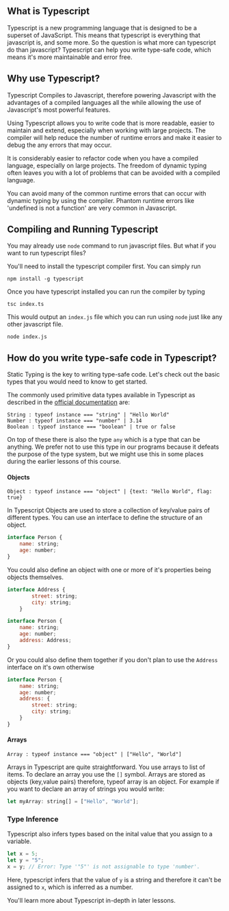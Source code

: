 ## What is Typescript

Typescript is a new programming language that is designed to be a superset of JavaScript. This means that typescript is everything that javascript is, and some more. So the question is what more can typescript do than javascript? Typescript can help you write type-safe code, which means it's more maintainable and error free.

## Why use Typescript?

Typescript Compiles to Javascript, therefore powering Javascript with the advantages of a compiled languages all the while allowing the use of Javascript's most powerful features.

Using Typescript allows you to write code that is more readable, easier to maintain and extend, especially when working with large projects. The compiler will help reduce the number of runtime errors and make it easier to debug the any errors that may occur.

It is considerably easier to refactor code when you have a compiled language, especially on large projects. The freedom of dynamic typing often leaves you with a lot of problems that can be avoided with a compiled language. 

You can avoid many of the common runtime errors that can occur with dynamic typing by using the compiler. Phantom runtime errors like 'undefined is not a function' are very common in Javascript.

## Compiling and Running Typescript

You may already use `node` command to run javascript files. But what if you want to run typescript files?

You'll need to install the typescript compiler first. You can simply run 

```
npm install -g typescript
```

Once you have typescript installed you can run the compiler by typing

```
tsc index.ts
```

This would output an `index.js` file which you can run using `node` just like any other javascript file.

```
node index.js
```
## How do you write type-safe code in Typescript?

Static Typing is the key to writing type-safe code. Let's check out the basic types that you would need to know to get started. 

The commonly used primitive data types available in Typescript as described in the [official documentation](https://www.typescriptlang.org/docs/handbook/2/everyday-types.html#the-primitives-string-number-and-boolean) are:

    String : typeof instance === "string" | "Hello World"
    Number : typeof instance === "number" | 3.14
    Boolean : typeof instance === "boolean" | true or false

On top of these there is also the type `any` which is a type that can be anything. We prefer not to use this type in our programs because it defeats the purpose of the type system, but we might use this in some places during the earlier lessons of this course.


#### Objects

    Object : typeof instance === "object" | {text: "Hello World", flag: true}

In Typescript Objects are used to store a collection of key/value pairs of different types. You can use an interface to define the structure of an object.

```js
interface Person {
    name: string;
    age: number;
}
```

You could also define an object with one or more of it's properties being objects themselves.

```js
interface Address {
        street: string;
        city: string;
    }

interface Person {
    name: string;
    age: number;
    address: Address;
}
```
Or you could also define them together if you don't plan to use the `Address` interface on it's own otherwise

```js
interface Person {
    name: string;
    age: number;
    address: {
        street: string;
        city: string;
    }
}
```
#### Arrays

    Array : typeof instance === "object" | ["Hello", "World"]

Arrays in Typescript are quite straightforward. You use arrays to list of items. To declare an array you use the `[]` symbol. Arrays are stored as objects (key,value pairs) therefore, typeof array is an object. For example if you want to declare an array of strings you would write:
```js
let myArray: string[] = ["Hello", "World"];
```

### Type Inference
Typescript also infers types based on the inital value that you assign to a variable.

```ts
let x = 5;
let y = "5";
x = y; // Error: Type '"5"' is not assignable to type 'number'.
```

Here, typescript infers that the value of `y` is a string and therefore it can't be assigned to `x`, which is inferred as a number.



You'll learn more about Typescript in-depth in later lessons. 